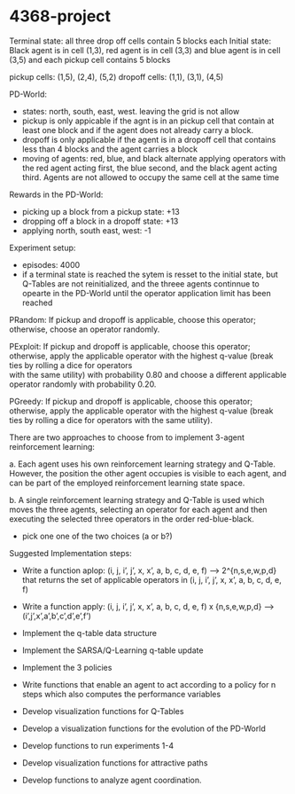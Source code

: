 # 4368-project

Terminal state: all three drop off cells contain 5 blocks each
Initial state: Black agent is in cell (1,3), red agent is in cell (3,3) and blue agent is in cell (3,5) and each pickup cell contains 5 blocks

pickup cells: (1,5), (2,4), (5,2)
dropoff cells: (1,1), (3,1), (4,5)

PD-World:

- states: north, south, east, west. leaving the grid is not allow
- pickup is only appicable if the agnt is in an pickup cell that contain at least one block and if the agent does not already carry a block.
- dropoff is only applicable if the agent is in a dropoff cell that contains less than 4 blocks and the agent carries a block
- moving of agents: red, blue, and black alternate applying operators with the red agent acting first, the blue second, and the black agent acting third. Agents are not allowed to occupy the same cell at the same time

Rewards in the PD-World:

- picking up a block from a pickup state: +13
- dropping off a block in a dropoff state: +13
- applying north, south east, west: -1

Experiment setup:

- episodes: 4000
- if a terminal state is reached the sytem is resset to the initial state, but Q-Tables are not reinitialized, and the threee agents continnue to opearte in the PD-World until the operator application limit has been reached

PRandom: If pickup and dropoff is applicable,
choose this operator; otherwise, choose an operator
randomly.

PExploit: If pickup and dropoff is applicable, choose this
operator; otherwise, apply the applicable operator with the
highest q-value (break ties by rolling a dice for operators  
 with the same utility) with probability 0.80 and choose a
different applicable operator randomly with probability
0.20.

PGreedy: If pickup and dropoff is applicable, choose this
operator; otherwise, apply the applicable operator with the
highest q-value (break ties by rolling a dice for operators
with the same utility).

There are two approaches to choose from to implement 3-agent reinforcement learning:

a. Each agent uses his own reinforcement learning strategy and Q-Table. However, the position the other agent occupies is visible to each agent, and can be part of the employed reinforcement learning state space.

b. A single reinforcement learning strategy and Q-Table is used which moves the three agents, selecting an operator for each agent and then executing the selected three operators in the order red-blue-black.

- pick one one of the two choices (a or b?)

Suggested Implementation steps:

- Write a function aplop: (i, j, i’, j’, x, x’, a, b, c, d, e, f) --> 2^{n,s,e,w,p,d} that returns the set of applicable operators in (i, j, i’, j’, x, x’, a, b, c, d, e, f)

- Write a function apply: (i, j, i’, j’, x, x’, a, b, c, d, e, f) x {n,s,e,w,p,d} --> (i’,j’,x’,a’,b’,c’,d’,e’,f’)

- Implement the q-table data structure
- Implement the SARSA/Q-Learning q-table update
- Implement the 3 policies
- Write functions that enable an agent to act according to a policy
  for n steps which also computes the performance variables
- Develop visualization functions for Q-Tables
- Develop a visualization functions for the evolution of the PD-World
- Develop functions to run experiments 1-4
- Develop visualization functions for attractive paths
- Develop functions to analyze agent coordination.
